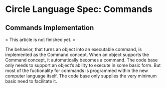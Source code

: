 ﻿Circle Language Spec: Commands
==============================

## **Commands Implementation**
< This article is not finished yet. >

The behavior, that turns an object into an executable command, is implemented as the Command concept. When an object supports the Command concept, it automatically becomes a command. The code base only needs to support an object’s ability to execute in some basic form. But most of the fuctionality for commands is programmed within the new computer language itself. The code base only supplies the very minimum basic need to facilitate it.
